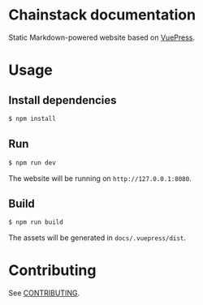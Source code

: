 # Chainstack documentation

Static Markdown-powered website based on [VuePress](https://github.com/vuejs/vuepress).

# Usage

## Install dependencies

``` sh
$ npm install
```

## Run

``` sh
$ npm run dev
```

The website will be running on `http://127.0.0.1:8080`.

## Build

``` sh
$ npm run build
```

The assets will be generated in `docs/.vuepress/dist`.

# Contributing

See [CONTRIBUTING](CONTRIBUTING.md).